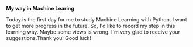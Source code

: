 **My way in Machine Learing**

  Today is the first day for me to study Machine Learning with Python. I want to get more progress in the future. So, I'd like to record my step in this learning way.
  Maybe some views is wrong. I'm very glad to receive your suggestions.Thank you!
  Good luck!
  
  
